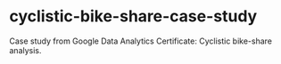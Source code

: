 # cyclistic-bike-share-case-study
Case study from Google Data Analytics Certificate: Cyclistic bike-share analysis.

